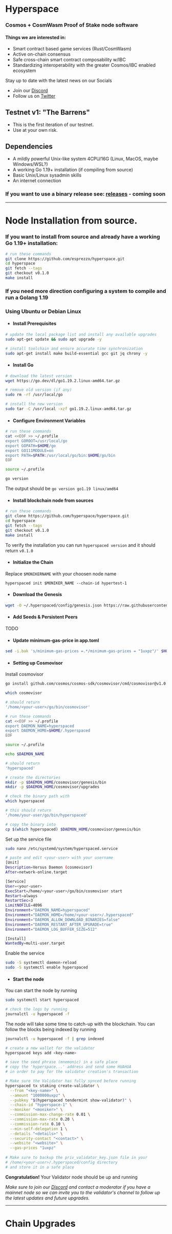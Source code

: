 # Hyperspace

### Cosmos + CosmWasm Proof of Stake node software

#### Things we are interested in:
- Smart contract based game services (Rust/CosmWasm)
- Active on-chain consensus
- Safe cross-chain smart contract composability w/IBC
- Standardizing interoperability with the greater Cosmos/IBC enabled ecosystem

Stay up to date with the latest news on our Socials
 - Join our [Discord](https://discord.gg/)
 - Follow us on [Twitter](https://twitter.com/)

## Testnet v1: "The Barrens"
- This is the first iteration of our testnet. 
- Use at your own risk. 

## Dependencies
- A mildly powerful Unix-like system 4CPU/16G (Linux, MacOS, maybe Windows/WSL?)
- A working Go 1.19+ installation (if compiling from source)
- Basic Unix/Linux sysadmin skills
- An internet connection

### If you want to use a binary release see: [releases](https://github.io/esprezzo/hyperspace/releases) - coming soon

---

# Node Installation from source.

### If you want to install from source and already have a working Go 1.19+ installation:

```bash
# run these commands
git clone https://github.com/esprezzo/hyperspace.git
cd hyperspace
git fetch --tags
git checkout v0.1.0
make install
```

### If you need more direction configuring a system to compile and run a Golang 1.19

### Using Ubuntu or Debian Linux

- #### Install Prerequisites

```bash
# update the local package list and install any available upgrades 
sudo apt-get update && sudo apt upgrade -y 

# install toolchain and ensure accurate time synchronization 
sudo apt-get install make build-essential gcc git jq chrony -y
```

- #### Install Go

```bash
# download the latest version
wget https://go.dev/dl/go1.19.2.linux-amd64.tar.gz

# remove old version (if any)
sudo rm -rf /usr/local/go

# install the new version
sudo tar -C /usr/local -xzf go1.19.2.linux-amd64.tar.gz
```

- #### Configure Environment Variables
```bash
# run these commands
cat <<EOF >> ~/.profile
export GOROOT=/usr/local/go
export GOPATH=$HOME/go
export GO111MODULE=on
export PATH=$PATH:/usr/local/go/bin:$HOME/go/bin
EOF

source ~/.profile

go version
```
The output should be `go version go1.19 linux/amd64`

- #### Install blockchain node from sources

```bash
# run these commands
git clone https://github.com/hyperspace/hyperspace.git
cd hyperspace
git fetch --tags
git checkout v0.1.0
make install
```

To verify the installation you can run `hyperspaced version` and it should return `v0.1.0`

- #### Initialize the Chain
Replace `$MONIKERNAME` with your choosen node name

`hyperspaced init $MONIKER_NAME --chain-id hypertest-1`

- #### Download the Genesis

```bash
wget -O ~/.hyperspaced/config/genesis.json https://raw.githubusercontent.com/esprezzo/hyperspace/main/mainnet/genesis.json
```

- #### Add Seeds & Persistent Peers
TODO

- #### Update minimum-gas-price in app.toml

```bash
sed -i.bak 's/minimum-gas-prices =.*/minimum-gas-prices = "1uxpz"/' $HOME/.hyperspaced/config/app.toml
```

- #### Setting up Cosmovisor

Install cosmovisor 
```bash
go install github.com/cosmos/cosmos-sdk/cosmovisor/cmd/cosmovisor@v1.0.0

which cosmovisor

# should return 
'/home/<your-user>/go/bin/cosmovisor'

# run these commands
cat <<EOF >> ~/.profile
export DAEMON_NAME=hyperspaced
export DAEMON_HOME=$HOME/.hyperspaced
EOF

source ~/.profile

echo $DAEMON_NAME

# should return
'hyperspaced'

# create the directories
mkdir -p $DAEMON_HOME/cosmovisor/genesis/bin
mkdir -p $DAEMON_HOME/cosmovisor/upgrades

# check the binary path with
which hyperspaced

# this should return
'/home/your-user/go/bin/hyperspaced'

# copy the binary into
cp $(which hyperspaced) $DAEMON_HOME/cosmovisor/genesis/bin
```
Set up the service file

```bash
sudo nano /etc/systemd/system/hyperspaced.service

# paste and edit <your-user> with your username
[Unit]
Description=Versus Daemon (cosmovisor)
After=network-online.target

[Service]
User=<your-user>
ExecStart=/home/<your-user>/go/bin/cosmovisor start
Restart=always
RestartSec=3
LimitNOFILE=4096
Environment="DAEMON_NAME=hyperspaced"
Environment="DAEMON_HOME=/home/<your-user>/.hyperspaced"
Environment="DAEMON_ALLOW_DOWNLOAD_BINARIES=false"
Environment="DAEMON_RESTART_AFTER_UPGRADE=true"
Environment="DAEMON_LOG_BUFFER_SIZE=512"

[Install]
WantedBy=multi-user.target
```

Enable the service

```bash
sudo -S systemctl daemon-reload
sudo -S systemctl enable hyperspaced
```

- #### Start the node

You can start the node by running
```bash
sudo systemctl start hyperspaced

# check the logs by running
journalctl -u hyperspaced -f
```
The node will take some time to catch-up with the blockchain.
You can follow the blocks being indexed by running

```bash
journalctl -u hyperspaced -f | grep indexed
```

```bash
# create a new wallet for the validator
hyperspaced keys add <key-name>

# save the seed phrase (mnemonic) in a safe place
# copy the 'hyperspace...' address and send some HUAHUA
# in order to pay for the validator creation's transaction

# Make sure the Validator has fully synced before running 
hyperspaced tx staking create-validator \
  --from "<key-name>" \
  --amount "1000000uxpz" \
  --pubkey "$(hyperspaced tendermint show-validator)" \
  --chain-id "hyperspace-1" \
  --moniker "<moniker>" \
  --commission-max-change-rate 0.01 \
  --commission-max-rate 0.20 \
  --commission-rate 0.10 \
  --min-self-delegation 1 \
  --details "<details>" \
  --security-contact "<contact>" \
  --website "<website>" \
  --gas-prices "1uxpz"
  
# Make sure to backup the priv_validator_key.json file in your
# /home/<your-user>/.hyperspaced/config directory
# and store it in a safe place
```

**Congratulation!** Your Validator node should be up and running

_Make sure to join our [Discord](https://discord.gg/hyperspace) and contact a moderator if you have a mainnet node so we can invite you to the validator's channel to follow up the latest updates and future upgrades._

---

# Chain Upgrades
